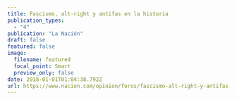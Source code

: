 ```yaml
---
title: Fascismo, alt-right y antifas en la historia
publication_types:
  - "4"
publication: "La Nación"
draft: false
featured: false
image:
  filename: featured
  focal_point: Smart
  preview_only: false
date: 2018-01-01T01:04:38.792Z
url: https://www.nacion.com/opinion/foros/fascismo-alt-right-y-antifas-en-la-historia/44BA7PIIMVGHFEICXBPSRONZWI/story/
---
```

